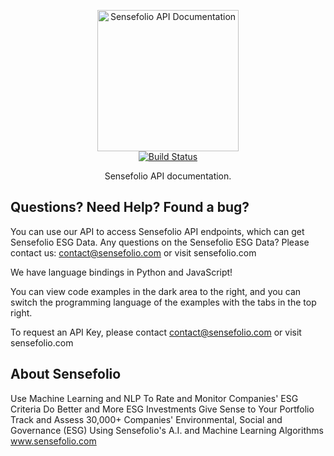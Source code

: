 <p align="center">
  <img src="http://sensefolio.com/wp-content/uploads/2022/10/Sensefolio_Dark_Logo.png" alt="Sensefolio API Documentation" width="226">
  <br>
  <a href="https://github.com/slatedocs/slate/actions?query=workflow%3ABuild+branch%3Amain"><img src="https://github.com/slatedocs/slate/workflows/Build/badge.svg?branch=main" alt="Build Status"></a>
</p>

<p align="center">Sensefolio API documentation.</p>

Questions? Need Help? Found a bug?
--------------------

You can use our API to access Sensefolio API endpoints, which can get Sensefolio ESG Data.
Any questions on the Sensefolio ESG Data? Please contact us: contact@sensefolio.com or visit sensefolio.com

We have language bindings in Python and JavaScript!

You can view code examples in the dark area to the right, and you can switch the programming language of the examples with the tabs in the top right.

To request an API Key, please contact contact@sensefolio.com or visit sensefolio.com

About Sensefolio
--------------------
Use Machine Learning and NLP To Rate and Monitor Companies' ESG Criteria
Do Better and More ESG Investments
Give Sense to Your Portfolio
Track and Assess 30,000+ Companies' Environmental, Social and Governance (ESG)
Using Sensefolio's A.I. and Machine Learning Algorithms
www.sensefolio.com
